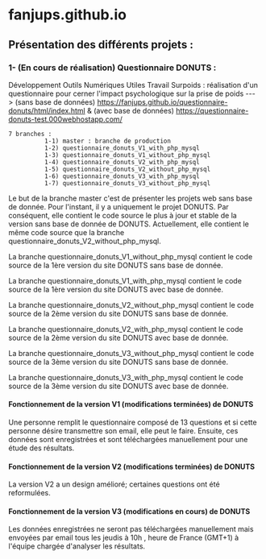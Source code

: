 # fanjups.github.io

## Présentation des différents projets :

### 1- (En cours de réalisation) Questionnaire DONUTS : 

  Développement Outils Numériques Utiles Travail  Surpoids : réalisation d'un questionnaire pour cerner l'impact psychologique sur la prise de poids ---> (sans base de données) https://fanjups.github.io/questionnaire-donuts/html/index.html   & (avec base de données) https://questionnaire-donuts-test.000webhostapp.com/

    7 branches :
              1-1) master : branche de production
              1-2) questionnaire_donuts_V1_with_php_mysql
              1-3) questionnaire_donuts_V1_without_php_mysql
              1-4) questionnaire_donuts_V2_with_php_mysql
              1-5) questionnaire_donuts_V2_without_php_mysql
              1-6) questionnaire_donuts_V3_with_php_mysql
              1-7) questionnaire_donuts_V3_without_php_mysql


   Le but de la branche master c'est de présenter les projets web sans base de donnée. Pour l'instant, il y a uniquement le projet DONUTS. Par conséquent, elle contient le code source le plus à jour et stable  de la version sans base de donnée de DONUTS. Actuellement, elle contient le même code source que la branche questionnaire_donuts_V2_without_php_mysql.
   
   La branche questionnaire_donuts_V1_without_php_mysql contient le code source de la 1ère version  du site DONUTS sans base de donnée.
   
   La branche questionnaire_donuts_V1_with_php_mysql contient le code source de la 1ère version du site DONUTS avec base de donnée.
   
   La branche questionnaire_donuts_V2_without_php_mysql contient le code source de la 2ème version  du site DONUTS sans base de donnée.
   
   La branche questionnaire_donuts_V2_with_php_mysql contient le code source de la 2ème version du site DONUTS avec base de donnée.
   
   La branche questionnaire_donuts_V3_without_php_mysql contient le code source de la 3ème version  du site DONUTS sans base de donnée.
   
   La branche questionnaire_donuts_V3_with_php_mysql contient le code source de la 3ème version du site DONUTS avec base de donnée.
   
   #### Fonctionnement de la version V1 (modifications terminées) de DONUTS 
   
   Une personne remplit le questionnaire composé de 13 questions et si cette personne désire transmettre son email, elle peut le faire. Ensuite, ces données sont enregistrées et sont téléchargées manuellement pour une étude des résultats.
   
   #### Fonctionnement de la version V2 (modifications terminées) de DONUTS
   
   La version V2 a un design amélioré; certaines questions ont été reformulées. 
   
   #### Fonctionnement de la version V3 (modifications en cours) de DONUTS
   
   Les données enregistrées ne seront pas téléchargées manuellement mais envoyées par email tous les jeudis à 10h , heure de France (GMT+1) à l'équipe chargée d'analyser les résultats.
   
   
   
